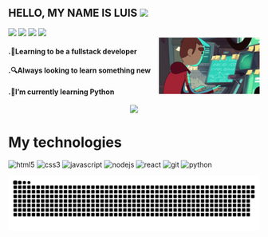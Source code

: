 ## HELLO, MY NAME IS LUIS <img src="https://media.giphy.com/media/hvRJCLFzcasrR4ia7z/giphy.gif" width="35px">
 
<div> 
  <a href="https://youtube.com/channel/UCvBfaLT8sVCDuEGSO7p_xew" target="_blank"><img src="https://img.shields.io/badge/-Youtube-2b3c42?style=for-the-badge&logo=youtube&logoColor=white" target="_blank"></a>
  <a href="https://www.instagram.com/luis_geremias/" target="_blank"><img src="https://img.shields.io/badge/-Instagram-2b3c42?style=for-the-badge&logo=instagram&logoColor=white" target="_blank"></a>
  <a href = "mailto:luisbiquelgeremias@gmail.com"><img src="https://img.shields.io/badge/-Gmail-2b3c42?style=for-the-badge&logo=gmail&logoColor=white" target="_blank"></a>
  <a href="https://www.linkedin.com/in/luis-geremias" target="_blank"><img src="https://img.shields.io/badge/-LinkedIn-2b3c42?style=for-the-badge&logo=linkedin&logoColor=white" target="_blank"></a> 
</div>

<img align="right" width="40%" src="https://raw.githubusercontent.com/luisjeremias/luisjeremias/master/gif.gif" alt="Coder"/>

#### .🏴Learning to be a fullstack developer
#### .🔍Always looking to learn something new
#### .🐍I’m currently learning Python

<p align="center">
    <img height="180em" src="https://github-readme-stats.vercel.app/api?username=luisjeremias&show_icons=true&theme=dark&include_all_commits=true&count_private=true"/>
</p>
    
# My technologies

<p align="left" style="min-width: 300px">
  <img src="https://www.flaticon.com/svg/static/icons/svg/1216/1216733.svg" alt="html5" width="40" height="40"/>
  <img src="https://cdn4.iconfinder.com/data/icons/social-media-logos-6/512/121-css3-512.png" alt="css3" width="40" height="40"/> 
  <img src="https://cdn.worldvectorlogo.com/logos/logo-javascript.svg" alt="javascript" width="40" height="40"/>
  <img src="https://cdn.worldvectorlogo.com/logos/nodejs-1.svg" alt="nodejs" width="40" height="40"/>
  <img src="https://cdn.worldvectorlogo.com/logos/react-1.svg" alt="react" width="40" height="40"/>
  <img src="https://www.vectorlogo.zone/logos/git-scm/git-scm-icon.svg" alt="git" width="40" height="40"/>
  <img src="https://cdn.worldvectorlogo.com/logos/python-5.svg" alt="python" width="40" height="40" /> </p>

![Snake animation](https://github.com/luisjeremias/luisjeremias/blob/output/github-contribution-grid-snake.svg)
 
